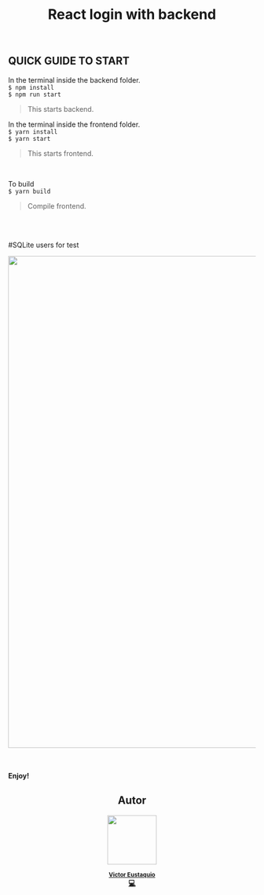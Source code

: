 

<h1 align="center">React login with backend</h1> 




</br>

## QUICK GUIDE TO START

In the terminal inside the backend folder.
<br>
```$ npm install```
<br>
```$ npm run start```
<br>
> This starts backend.

In the terminal inside the frontend folder.
<br>
```$ yarn install```
<br>
```$ yarn start```
<br>
> This starts frontend.
<br>

To build
<br>
```$ yarn build```
<br>
> Compile frontend.


<br>

<br>


#SQLite users for test
<p align="center">
  <img src="https://raw.githubusercontent.com/Viktorlvkl/react-login-with-backend/main/BACKEND/database.sqlite3.png" width="1000px" float="center"/>
</p>

<br>

<br>
<b>Enjoy!<b>


<h2 align="center">Autor</h2> 
<p  align="center" >
   <img src="https://avatars0.githubusercontent.com/u/57416241?s=460&u=0a619dcce4a4194b8ebb86ba6fd382ee258a3a28&v=4" width="100px;" alt=""/>
</p>
  <p  align="center" >
  <sub><a href="https://github.com/viktorlvkl" title="dev"><b>Victor Eustaquio</b></a>
      <a href="#viktorlvkl" title="Image Profile"></a></td>
  </sub></a><br /><a href="https://github.com/viktorlvkl" title="Code">💻</a>
    </p>

